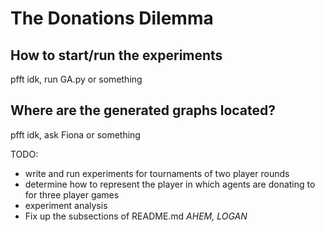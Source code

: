 # The Donations Dilemma

## How to start/run the experiments
pfft idk, run GA.py or something

## Where are the generated graphs located?
pfft idk, ask Fiona or something

TODO:
- write and run experiments for tournaments of two player rounds
- determine how to represent the player in which agents are donating to for three player games
- experiment analysis
- Fix up the subsections of README.md *AHEM, LOGAN* 
